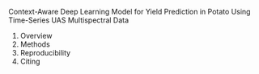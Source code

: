 Context-Aware Deep Learning Model for Yield Prediction in Potato Using Time-Series UAS Multispectral Data

1. Overview
2. Methods
4. Reproducibility
5. Citing
